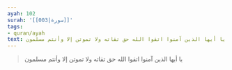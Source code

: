 ```yaml
---
ayah: 102
surah: '[[003|سورة]]'
tags:
- quran/ayah
text: يا أيها الذين آمنوا اتقوا الله حق تقاته ولا تموتن إلا وأنتم مسلمون
---
```

> يا أيها الذين آمنوا اتقوا الله حق تقاته ولا تموتن إلا وأنتم مسلمون
